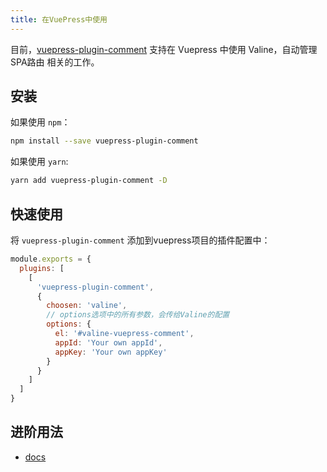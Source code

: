 ```yaml
---
title: 在VuePress中使用
---
```


目前，[vuepress-plugin-comment](https://github.com/dongyuanxin/vuepress-plugin-comment) 支持在 Vuepress 中使用 Valine，自动管理 SPA路由 相关的工作。

## 安装 

如果使用 `npm`：

```sh
npm install --save vuepress-plugin-comment
```

如果使用 `yarn`:

```sh
yarn add vuepress-plugin-comment -D
```

## 快速使用

将 `vuepress-plugin-comment` 添加到vuepress项目的插件配置中：

```javascript
module.exports = {
  plugins: [
    [
      'vuepress-plugin-comment',
      {
        choosen: 'valine', 
        // options选项中的所有参数，会传给Valine的配置
        options: {
          el: '#valine-vuepress-comment',
          appId: 'Your own appId',
          appKey: 'Your own appKey'
        }
      }
    ]
  ]
}
```

## 进阶用法

- [docs](https://www.npmjs.com/package/vuepress-plugin-comment)
